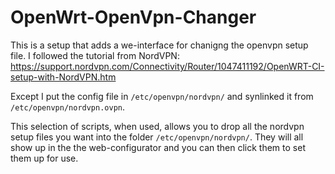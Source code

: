 # OpenWrt-OpenVpn-Changer

This is a setup that adds a we-interface for chanigng the openvpn setup file.
I followed the tutorial from NordVPN: https://support.nordvpn.com/Connectivity/Router/1047411192/OpenWRT-CI-setup-with-NordVPN.htm

Except I put the config file in `/etc/openvpn/nordvpn/` and synlinked it from `/etc/openvpn/nordvpn.ovpn`.

This selection of scripts, when used, allows you to drop all the nordvpn setup files you want into the folder `/etc/openvpn/nordvpn/`.
They will all show up in the the web-configurator and you can then click them to set them up for use.
